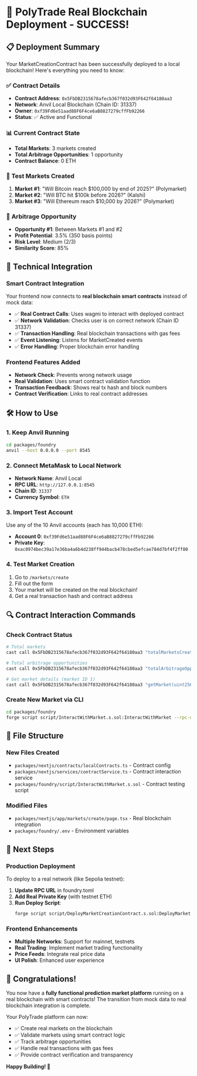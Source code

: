# 🚀 PolyTrade Real Blockchain Deployment - SUCCESS!

## 📋 Deployment Summary

Your MarketCreationContract has been successfully deployed to a local blockchain! Here's everything you need to know:

### ✅ **Contract Details**
- **Contract Address**: `0x5FbDB2315678afecb367f032d93F642f64180aa3`
- **Network**: Anvil Local Blockchain (Chain ID: 31337)
- **Owner**: `0xf39Fd6e51aad88F6F4ce6aB8827279cffFb92266`
- **Status**: ✅ Active and Functional

### 📊 **Current Contract State**
- **Total Markets**: 3 markets created
- **Total Arbitrage Opportunities**: 1 opportunity
- **Contract Balance**: 0 ETH

### 🎯 **Test Markets Created**
1. **Market #1**: "Will Bitcoin reach $100,000 by end of 2025?" (Polymarket)
2. **Market #2**: "Will BTC hit $100k before 2026?" (Kalshi)  
3. **Market #3**: "Will Ethereum reach $10,000 by 2026?" (Polymarket)

### 💱 **Arbitrage Opportunity**
- **Opportunity #1**: Between Markets #1 and #2
- **Profit Potential**: 3.5% (350 basis points)
- **Risk Level**: Medium (2/3)
- **Similarity Score**: 85%

## 🔧 **Technical Integration**

### **Smart Contract Integration**
Your frontend now connects to **real blockchain smart contracts** instead of mock data:

- ✅ **Real Contract Calls**: Uses wagmi to interact with deployed contract
- ✅ **Network Validation**: Checks user is on correct network (Chain ID 31337)
- ✅ **Transaction Handling**: Real blockchain transactions with gas fees
- ✅ **Event Listening**: Listens for MarketCreated events
- ✅ **Error Handling**: Proper blockchain error handling

### **Frontend Features Added**
- **Network Check**: Prevents wrong network usage
- **Real Validation**: Uses smart contract validation function
- **Transaction Feedback**: Shows real tx hash and block numbers
- **Contract Verification**: Links to real contract addresses

## 🛠️ **How to Use**

### **1. Keep Anvil Running**
```bash
cd packages/foundry
anvil --host 0.0.0.0 --port 8545
```

### **2. Connect MetaMask to Local Network**
- **Network Name**: Anvil Local
- **RPC URL**: `http://127.0.0.1:8545`
- **Chain ID**: `31337`
- **Currency Symbol**: `ETH`

### **3. Import Test Account**
Use any of the 10 Anvil accounts (each has 10,000 ETH):
- **Account 0**: `0xf39Fd6e51aad88F6F4ce6aB8827279cffFb92266`
- **Private Key**: `0xac0974bec39a17e36ba4a6b4d238ff944bacb478cbed5efcae784d7bf4f2ff80`

### **4. Test Market Creation**
1. Go to `/markets/create`
2. Fill out the form
3. Your market will be created on the real blockchain!
4. Get a real transaction hash and contract address

## 🔍 **Contract Interaction Commands**

### **Check Contract Status**
```bash
# Total markets
cast call 0x5FbDB2315678afecb367f032d93F642f64180aa3 "totalMarketsCreated()" --rpc-url http://127.0.0.1:8545

# Total arbitrage opportunities  
cast call 0x5FbDB2315678afecb367f032d93F642f64180aa3 "totalArbitrageOpportunities()" --rpc-url http://127.0.0.1:8545

# Get market details (market ID 1)
cast call 0x5FbDB2315678afecb367f032d93F642f64180aa3 "getMarket(uint256)" 1 --rpc-url http://127.0.0.1:8545
```

### **Create New Market via CLI**
```bash
cd packages/foundry
forge script script/InteractWithMarket.s.sol:InteractWithMarket --rpc-url http://127.0.0.1:8545 --broadcast --private-key 0xac0974bec39a17e36ba4a6b4d238ff944bacb478cbed5efcae784d7bf4f2ff80
```

## 📁 **File Structure**

### **New Files Created**
- `packages/nextjs/contracts/localContracts.ts` - Contract config
- `packages/nextjs/services/contractService.ts` - Contract interaction service
- `packages/foundry/script/InteractWithMarket.s.sol` - Contract testing script

### **Modified Files**
- `packages/nextjs/app/markets/create/page.tsx` - Real blockchain integration
- `packages/foundry/.env` - Environment variables

## 🚀 **Next Steps**

### **Production Deployment**
To deploy to a real network (like Sepolia testnet):

1. **Update RPC URL** in foundry.toml
2. **Add Real Private Key** (with testnet ETH)
3. **Run Deploy Script**:
   ```bash
   forge script script/DeployMarketCreationContract.s.sol:DeployMarketCreationContract --rpc-url $SEPOLIA_RPC_URL --broadcast --verify --etherscan-api-key $ETHERSCAN_API_KEY
   ```

### **Frontend Enhancements**
- **Multiple Networks**: Support for mainnet, testnets
- **Real Trading**: Implement market trading functionality
- **Price Feeds**: Integrate real price data
- **UI Polish**: Enhanced user experience

## 🎉 **Congratulations!**

You now have a **fully functional prediction market platform** running on a real blockchain with smart contracts! The transition from mock data to real blockchain integration is complete.

Your PolyTrade platform can now:
- ✅ Create real markets on the blockchain
- ✅ Validate markets using smart contract logic
- ✅ Track arbitrage opportunities
- ✅ Handle real transactions with gas fees
- ✅ Provide contract verification and transparency

**Happy Building! 🚀**
